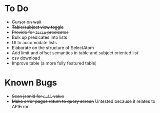 # To Do

- ~~Cursor on wait~~
- ~~Table/subject view toggle~~
- ~~Provide for `terse` predicates~~
- Bulk up predicates into lists
- UI to accomodate lists
- Elaborate on the structure of SelectAtom
- Add limit and offset semantics in table and subject oriented list
- csv download
- Improve table (a more fully featured table)

# Known Bugs

- ~~Scan jsonld for `null` value~~
- ~~Make error pages return to query screen~~ Untested because it relates to APIError